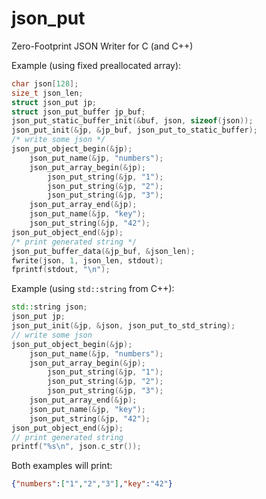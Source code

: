 # json_put
Zero-Footprint JSON Writer for C (and C++)

Example (using fixed preallocated array):

```c
char json[128];
size_t json_len;
struct json_put jp;
struct json_put_buffer jp_buf;
json_put_static_buffer_init(&buf, json, sizeof(json));
json_put_init(&jp, &jp_buf, json_put_to_static_buffer);
/* write some json */
json_put_object_begin(&jp);
	json_put_name(&jp, "numbers");
	json_put_array_begin(&jp);
		json_put_string(&jp, "1");
		json_put_string(&jp, "2");
		json_put_string(&jp, "3");
	json_put_array_end(&jp);
	json_put_name(&jp, "key");
	json_put_string(&jp, "42");
json_put_object_end(&jp);
/* print generated string */
json_put_buffer_data(&jp_buf, &json_len);
fwrite(json, 1, json_len, stdout);
fprintf(stdout, "\n");
```

Example (using `std::string` from C++):

```c++
std::string json;
json_put jp;
json_put_init(&jp, &json, json_put_to_std_string);
// write some json
json_put_object_begin(&jp);
	json_put_name(&jp, "numbers");
	json_put_array_begin(&jp);
		json_put_string(&jp, "1");
		json_put_string(&jp, "2");
		json_put_string(&jp, "3");
	json_put_array_end(&jp);
	json_put_name(&jp, "key");
	json_put_string(&jp, "42");
json_put_object_end(&jp);
// print generated string
printf("%s\n", json.c_str());
```

Both examples will print:

```json
{"numbers":["1","2","3"],"key":"42"}
```
